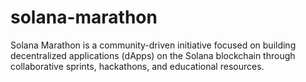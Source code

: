 # solana-marathon
Solana Marathon is a community-driven initiative focused on building decentralized applications (dApps) on the Solana blockchain through collaborative sprints, hackathons, and educational resources.
